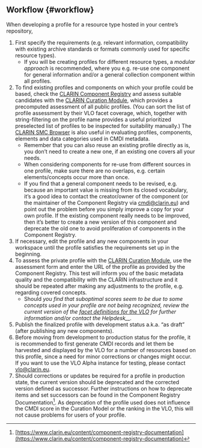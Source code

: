 ## Workflow {#workflow}

When developing a profile for a resource type hosted in your centre’s repository,

1. First specify the requirements \(e.g. relevant information, compatibility with existing archive standards or formats commonly used for specific resource types\).
   * If you will be creating profiles for different resource types, a _modular approach_ is recommended, where you e.g. re-use one component for general information and/or a general collection component within all profiles.
2. To find existing profiles and components on which your profile could be based, check the [CLARIN Component Registry](https://catalog.clarin.eu/ds/ComponentRegistry) and assess suitable candidates with the [CLARIN Curation Module](https://clarin.oeaw.ac.at/curate/), which provides a precomputed assessment of all public profiles. \(You can sort the list of profile assessment by their VLO facet coverage, which, together with string-filtering on the profile name provides a useful prioritized preselected list of profiles to be inspected for suitability manually.\) The [CLARIN SMC Browser](https://clarin.oeaw.ac.at/smc-browser/index.html) is also useful in evaluating profiles, components, elements and data categories used in CMDI metadata.
   * Remember that you can also reuse an existing profile directly as is, you don’t need to create a new one, if an existing one covers all your needs.
   * When considering components for re-use from different sources in one profile, make sure there are no overlaps, e.g. certain elements/concepts occur more than once.
   * If you find that a general component needs to be revised, e.g. because an important value is missing from its closed vocabulary, it’s a good idea to contact the creator/owner of the component \(or the maintainer of the Component Registry via [cmdi@clarin.eu](mailto:cmdi@clarin.eu)\) and point out the problem before you simply improve a copy for your own profile. If the existing component really needs to be improved, then it’s better to create a new version of this component and deprecate the old one to avoid proliferation of components in the Component Registry.
3. If necessary, edit the profile and any new components in your workspace until the profile satisfies the requirements set up in the beginning.
4. To assess the private profile with the [CLARIN Curation Module](https://clarin.oeaw.ac.at/curate/), use the assessment form and enter the URL of the profile as provided by the Component Registry. This test will inform you of the basic metadata quality and the compatibility with the CLARIN infrastructure and it should be repeated after making any adjustments to the profile, e.g. regarding covered concepts.
   * Should _you find that suboptimal scores seem to be due to some concepts used in your profile are not being recognized, review the current version of the_ [_facet definitions for the VLO_](https://github.com/clarin-eric/VLO/blob/master/vlo-commons/src/main/resources/facetConcepts.xml) _for further information and/or contact the_ _Helpdesk\_\_._
5. Publish the finalized profile with development status a.k.a. “as draft” \(after publishing any new components\).
6. Before moving from development to production status for the profile, it is recommended to first generate CMDI records and let them be harvested and displayed by the VLO for a number of resources based on this profile, since a need for minor corrections or changes might occur. If you want to use the VLO Alpha instance for testing, please contact [vlo@clarin.eu](mailto:vlo@clarin.eu).
7. Should corrections or updates be required for a profile in production state, the current version should be deprecated and the corrected version defined as successor. Further instructions on how to deprecate items and set successors can be found in the Component Registry Documentation[^1]. As deprecation of the profile used does not influence the CMDI score in the Curation Model or the ranking in the VLO, this will not cause problems for users of your profile.

[^1]: [https://www.clarin.eu/content/component-registry-documentation](https://www.clarin.eu/content/component-registry-documentation)

